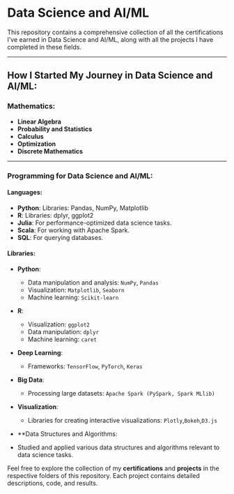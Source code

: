 # Data Science and AI/ML

This repository contains a comprehensive collection of all the certifications I’ve earned in Data Science and AI/ML, along with all the projects I have completed in these fields.

---

## How I Started My Journey in Data Science and AI/ML:

### Mathematics:
- **Linear Algebra**
- **Probability and Statistics**
- **Calculus**
- **Optimization**
- **Discrete Mathematics**
---
### Programming for Data Science and AI/ML:

#### Languages:
- **Python**: Libraries: Pandas, NumPy, Matplotlib
- **R**: Libraries: dplyr, ggplot2
- **Julia**: For performance-optimized data science tasks.
- **Scala**: For working with Apache Spark.
- **SQL**: For querying databases.

#### Libraries:
- **Python**:
  - Data manipulation and analysis: `NumPy`, `Pandas`
  - Visualization: `Matplotlib`, `Seaborn`
  - Machine learning: `Scikit-learn`
- **R**:
  - Visualization: `ggplot2`
  - Data manipulation: `dplyr`
  - Machine learning: `caret`

- **Deep Learning**:
  - Frameworks: `TensorFlow`, `PyTorch`, `Keras`
- **Big Data**:
  - Processing large datasets: `Apache Spark (PySpark, Spark MLlib)`
- **Visualization**:
  - Libraries for creating interactive visualizations: `Plotly`,`Bokeh`,`D3.js`

- **Data Structures and Algorithms:
- Studied and applied various data structures and algorithms relevant to data science tasks.

Feel free to explore the collection of my **certifications** and **projects** in the respective folders of this repository. Each project contains detailed descriptions, code, and results.
